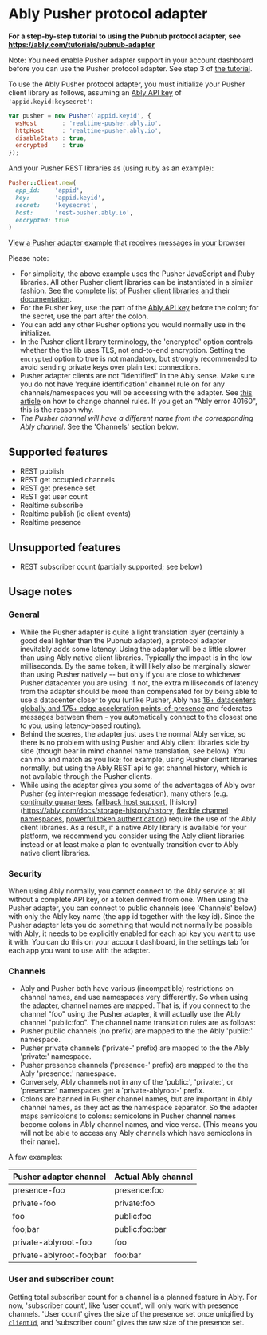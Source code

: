 # Ably Pusher protocol adapter

**For a step-by-step tutorial to using the Pubnub protocol adapter, see https://ably.com/tutorials/pubnub-adapter**

Note: You need enable Pusher adapter support in your account dashboard before you can use the Pusher protocol adapter. See step 3 of [the tutorial](https://ably.com/tutorials/pubnub-adapter).

To use the Ably Pusher protocol adapter, you must initialize your Pusher client library as follows, assuming an [Ably API key](https://faqs.ably.com/what-is-an-app-api-key) of `'appid.keyid:keysecret'`:

```js
var pusher = new Pusher('appid.keyid', {
  wsHost       : 'realtime-pusher.ably.io',
  httpHost     : 'realtime-pusher.ably.io',
  disableStats : true,
  encrypted    : true
});
```

And your Pusher REST libraries as (using ruby as an example):

```ruby
Pusher::Client.new(
  app_id:    'appid',
  key:       'appid.keyid',
  secret:    'keysecret',
  host:      'rest-pusher.ably.io',
  encrypted: true
)
```

[View a Pusher adapter example that receives messages in your browser](<%= JsBins.url_for('adapters/pusher-pub-sub') %>)

Please note:

* For simplicity, the above example uses the Pusher JavaScript and Ruby libraries. All other Pusher client libraries can be instantiated in a similar fashion. See the [complete list of Pusher client libraries and their documentation](https://pusher.com/docs/channels/channels_libraries/libraries/).
* For the Pusher key, use the part of the [Ably API key](https://faqs.ably.com/what-is-an-app-api-key) before the colon; for the secret, use the part after the colon.
* You can add any other Pusher options you would normally use in the initializer.
* In the Pusher client library terminology, the 'encrypted' option controls whether the the lib uses TLS, not end-to-end encryption. Setting the `encrypted` option to true is not mandatory, but strongly recommended to avoid sending private keys over plain text connections.
* Pusher adapter clients are not "identified" in the Ably sense. Make sure you do not have 'require identification' channel rule on for any channels/namespaces you will be accessing with the adapter. See [this article](/general/channel-rules-namespaces) on how to change channel rules. If you get an "Ably error 40160", this is the reason why.
* *The Pusher channel will have a different name from the corresponding Ably channel*. See the 'Channels' section below.

## Supported features

- REST publish
- REST get occupied channels
- REST get presence set
- REST get user count
- Realtime subscribe
- Realtime publish (ie client events)
- Realtime presence

## Unsupported features

- REST subscriber count (partially supported; see below)

## Usage notes

### General

- While the Pusher adapter is quite a light translation layer (certainly a good deal lighter than the Pubnub adapter), a protocol adapter inevitably adds some latency. Using the adapter will be a little slower than using Ably native client libraries. Typically the impact is in the low milliseconds. By the same token, it will likely also be marginally slower than using Pusher natively -- but only if you are close to whichever Pusher datacenter you are using. If not, the extra milliseconds of latency from the adapter should be more than compensated for by being able to use a datacenter closer to you (unlike Pusher, Ably has [16+ datacenters globally and 175+ edge acceleration points-of-presence](https://ably.com/network) and federates messages between them - you automatically connect to the closest one to you, using latency-based routing).
- Behind the scenes, the adapter just uses the normal Ably service, so there is no problem with using Pusher and Ably client libraries side by side (though bear in mind channel name translation, see below). You can mix and match as you like; for example, using Pusher client libraries normally, but using the Ably REST api to get channel history, which is not available through the Pusher clients.
- While using the adapter gives you some of the advantages of Ably over Pusher (eg inter-region message federation), many others (e.g. [continuity guarantees](https://faqs.ably.com/connection-state-recovery), [fallback host support](https://faqs.ably.com/routing-around-network-and-dns-issues), [history](https://ably.com/docs/storage-history/history, [flexible channel namespaces](https://faqs.ably.com/what-is-a-channel-namespace-and-how-can-i-use-them), [powerful token authentication](https://ably.com/docs/core-features/authentication)) require the use of the Ably client libraries. As a result, if a native Ably library is available for your platform, we recommend you consider using the Ably client libraries instead or at least make a plan to eventually transition over to Ably native client libraries.

### Security

When using Ably normally, you cannot connect to the Ably service at all without a complete API key, or a token derived from one. When using the Pusher adapter, you can connect to public channels (see 'Channels' below) with only the Ably key name (the app id together with the key id). Since the Pusher adapter lets you do something that would not normally be possible with Ably, it needs to be explicitly enabled for each api key you want to use it with. You can do this on your account dashboard, in the settings tab for each app you want to use with the adapter.

### Channels

- Ably and Pusher both have various (incompatible) restrictions on channel names, and use namespaces very differently. So when using the adapter, channel names are mapped. That is, if you connect to the channel "foo" using the Pusher adapter, it will actually use the Ably channel "public:foo". The channel name translation rules are as follows:
 - Pusher public channels (no prefix) are mapped to the the Ably 'public:' namespace.
 - Pusher private channels ('private-' prefix) are mapped to the the Ably 'private:' namespace.
 - Pusher presence channels ('presence-' prefix) are mapped to the the Ably 'presence:' namespace.
 - Conversely, Ably channels not in any of the 'public:', 'private:', or 'presence:' namespaces get a 'private-ablyroot-' prefix.
 - Colons are banned in Pusher channel names, but are important in Ably channel names, as they act as the namespace separator. So the adapter maps semicolons to colons: semicolons in Pusher channel names become colons in Ably channel names, and vice versa. (This means you will not be able to access any Ably channels which have semicolons in their name).

A few examples:

Pusher adapter channel    | Actual Ably channel
--------------------------|-------------
presence-foo              |  presence:foo
private-foo               |  private:foo
foo                       |  public:foo
foo;bar                   |  public:foo:bar
private-ablyroot-foo      |  foo
private-ablyroot-foo;bar  |  foo:bar

### User and subscriber count

Getting total subscriber count for a channel is a planned feature in Ably. For now, 'subscriber count', like 'user count', will only work with presence channels. 'User count' gives the size of the presence set once uniqified by [`clientId`](https://ably.com/docs/realtime/authentication#identified-clients), and 'subscriber count' gives the raw size of the presence set.
